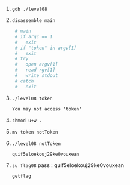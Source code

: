 1. `gdb ./level08` 

2. `disassemble main`
   ```bash
    # main
    # if argc == 1
    #   exit
    # if "token" in argv[1]
    #   exit
    # try
    #   open argv[1]
    #   read rgv[1]
    #   write stdout
    # catch
    #   exit
    ```

3. `./level08 token`
   ```
   You may not access 'token'
   ```

4. `chmod u+w .`

5. `mv token notToken`

6. `./level08 notToken`
   ```
   quif5eloekouj29ke0vouxean
   ```

7. `su flag08` pass : quif5eloekouj29ke0vouxean
   ```bash
   getflag
   ```
